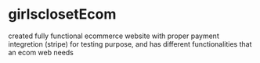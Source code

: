 ﻿# girlsclosetEcom
created fully functional ecommerce website with proper payment integretion (stripe) for testing purpose, and has different functionalities that an ecom web needs


